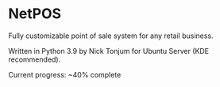 # NetPOS

Fully customizable point of sale system for any retail business.

Written in Python 3.9 by Nick Tonjum for Ubuntu Server (KDE recommended).


Current progress: ~40% complete
